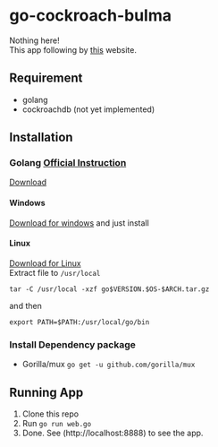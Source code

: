 # go-cockroach-bulma
Nothing here!  
This app following by [this](https://gowebexamples.com/) website.

## Requirement
- golang
- cockroachdb (not yet implemented)

## Installation
### Golang [Official Instruction](https://golang.org/doc/install)
[Download](https://golang.org/dl/)
#### Windows
[Download for windows](https://dl.google.com/go/go1.12.5.windows-amd64.msi) and just install
#### Linux
[Download for Linux](https://dl.google.com/go/go1.12.5.linux-amd64.tar.gz)  
Extract file to `/usr/local`

`tar -C /usr/local -xzf go$VERSION.$OS-$ARCH.tar.gz`  

and then  

`export PATH=$PATH:/usr/local/go/bin`

### Install Dependency package
- Gorilla/mux `go get -u github.com/gorilla/mux`

## Running App
1. Clone this repo  
2. Run `go run web.go`
3. Done. See (http://localhost:8888) to see the app.